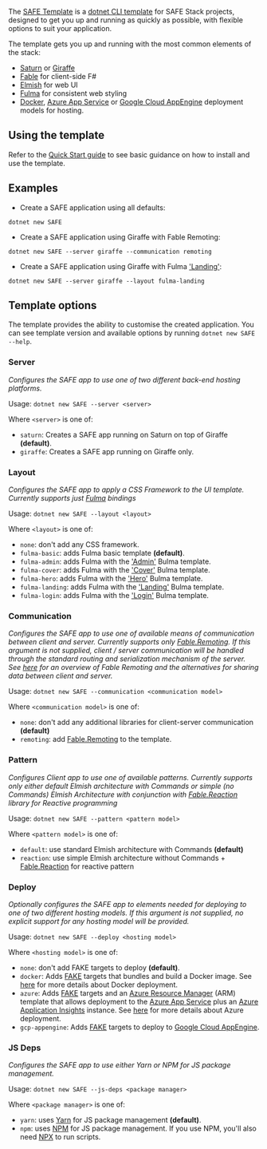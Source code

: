 The [SAFE Template](https://github.com/SAFE-Stack/SAFE-template) is a [dotnet CLI template](https://docs.microsoft.com/en-us/dotnet/core/tools/dotnet-new?tabs=netcore2x) for SAFE Stack projects, designed to get you up and running as quickly as possible, with flexible options to suit your application.

The template gets you up and running with the most common elements of the stack:

* [Saturn](https://saturnframework.github.io/docs/) or [Giraffe](https://github.com/giraffe-fsharp/Giraffe)
* [Fable](http://fable.io/) for client-side F#
* [Elmish](https://elmish.github.io/) for web UI
* [Fulma](https://mangelmaxime.github.io/Fulma/) for consistent web styling
* [Docker](template-docker.md), [Azure App Service](template-appservice.md) or [Google Cloud AppEngine](template-gcp-appengine.md) deployment models for hosting.

## Using the template

Refer to the [Quick Start guide](quickstart.md#create-your-first-safe-app) to see basic guidance on how to install and use the template.

## Examples

* Create a SAFE application using all defaults: 

`dotnet new SAFE`

* Create a SAFE application using Giraffe with Fable Remoting: 

`dotnet new SAFE --server giraffe --communication remoting`

* Create a SAFE application using Giraffe with Fulma ['Landing'](https://dansup.github.io/bulma-templates/templates/landing.html): 

`dotnet new SAFE --server giraffe --layout fulma-landing`

## Template options

The template provides the ability to customise the created application. You can see template version and available options by running  `dotnet new SAFE --help`.

### Server

*Configures the SAFE app to use one of two different back-end hosting platforms.*

Usage: `dotnet new SAFE --server <server>`

Where `<server>` is one of:

* `saturn`: Creates a SAFE app running on Saturn on top of Giraffe **(default)**.
* `giraffe`: Creates a SAFE app running on Giraffe only.

### Layout

*Configures the SAFE app to apply a CSS Framework to the UI template. Currently supports just [Fulma](https://mangelmaxime.github.io/Fulma) bindings*

Usage: `dotnet new SAFE --layout <layout>`

Where `<layout>` is one of:

* `none`: don't add any CSS framework.
* `fulma-basic`: adds Fulma basic template **(default)**.
* `fulma-admin`: adds Fulma with the ['Admin'](https://dansup.github.io/bulma-templates/templates/admin.html) Bulma template.
* `fulma-cover`: adds Fulma with the ['Cover'](https://dansup.github.io/bulma-templates/templates/cover.html) Bulma template.
* `fulma-hero`: adds Fulma with the ['Hero'](https://dansup.github.io/bulma-templates/templates/hero.html) Bulma template.
* `fulma-landing`: adds Fulma with the ['Landing'](https://dansup.github.io/bulma-templates/templates/landing.html) Bulma template.
* `fulma-login`: adds Fulma with the ['Login'](https://dansup.github.io/bulma-templates/templates/login.html) Bulma template.

### Communication

*Configures the SAFE app to use one of available means of communication between client and server. Currently supports only [Fable.Remoting](https://github.com/Zaid-Ajaj/Fable.Remoting). If this argument is not supplied, client / server communication will be handled through the standard routing and serialization mechanism of the server. See [here](feature-clientserver.md) for an overview of Fable Remoting and the alternatives for sharing data between client and server.*

Usage: `dotnet new SAFE --communication <communication model>`

Where `<communication model>` is one of:

* `none`: don't add any additional libraries for client-server communication **(default)**
* `remoting`: add [Fable.Remoting](https://github.com/Zaid-Ajaj/Fable.Remoting) to the template.

### Pattern

*Configures Client app to use one of available patterns. Currently supports only either default Elmish architecture with Commands or simple (no Commands) Elmish Architecture with conjunction with [Fable.Reaction](https://dbrattli.github.io/Reaction/) library for Reactive programming*

Usage: `dotnet new SAFE --pattern <pattern model>`

Where `<pattern model>` is one of:

* `default`: use standard Elmish architecture with Commands **(default)**
* `reaction`: use simple Elmish architecture without Commands + [Fable.Reaction](https://dbrattli.github.io/Reaction/) for reactive pattern

### Deploy

*Optionally configures the SAFE app to elements needed for deploying to one of two different hosting models. If this argument is not supplied, no explicit support for any hosting model will be provided.*

Usage: `dotnet new SAFE --deploy <hosting model>`

Where `<hosting model>` is one of:

* `none`: don't add FAKE targets to deploy **(default)**.
* `docker`: Adds [FAKE](https://fake.build/) targets that bundles and build a Docker image. See [here](template-docker.md) for more details about Docker deployment.
* `azure`: Adds [FAKE](https://fake.build/) targets and an [Azure Resource Manager](https://docs.microsoft.com/en-us/azure/azure-resource-manager/resource-group-overview) (ARM) template that allows deployment to the [Azure App Service](https://azure.microsoft.com/en-us/services/app-service/) plus an [Azure Application Insights](https://azure.microsoft.com/en-us/services/application-insights/) instance. See [here](template-appservice.md) for more details about Azure deployment.
* `gcp-appengine`: Adds [FAKE](https://fake.build/) targets to deploy to [Google Cloud AppEngine](https://cloud.google.com/appengine/).

### JS Deps

*Configures the SAFE app to use either Yarn or NPM for JS package management.*

Usage: `dotnet new SAFE --js-deps <package manager>`

Where `<package manager>` is one of:

* `yarn`: uses [Yarn](https://yarnpkg.com/) for JS package management  **(default)**.
* `npm`: uses [NPM](https://www.npmjs.com/) for JS package management. If you use NPM, you'll also need [NPX](https://medium.com/@maybekatz/introducing-npx-an-npm-package-runner-55f7d4bd282b) to run scripts.
